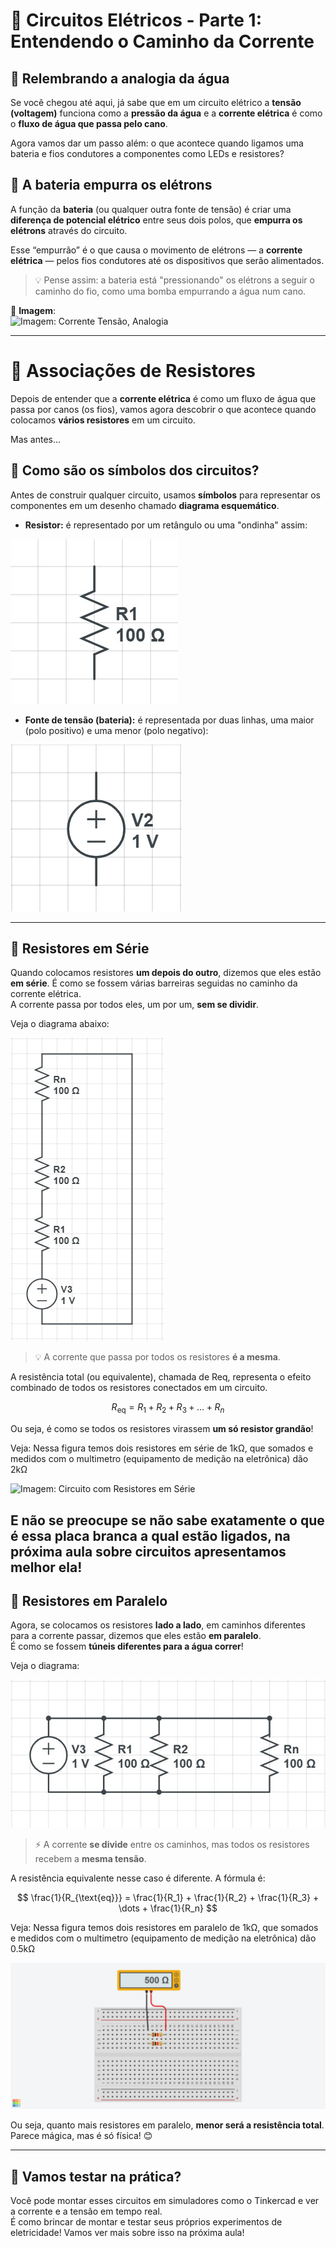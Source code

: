 # 🔌 Circuitos Elétricos - Parte 1: Entendendo o Caminho da Corrente

## 🚿 Relembrando a analogia da água

Se você chegou até aqui, já sabe que em um circuito elétrico a **tensão (voltagem)** funciona como a **pressão da água** e a **corrente elétrica** é como o **fluxo de água que passa pelo cano**.

Agora vamos dar um passo além: o que acontece quando ligamos uma bateria e fios condutores a componentes como LEDs e resistores?

## 🔋 A bateria empurra os elétrons

A função da **bateria** (ou qualquer outra fonte de tensão) é criar uma **diferença de potencial elétrico** entre seus dois polos, que **empurra os elétrons** através do circuito.

Esse “empurrão” é o que causa o movimento de elétrons — a **corrente elétrica** — pelos fios condutores até os dispositivos que serão alimentados.

> 💡 Pense assim: a bateria está "pressionando" os elétrons a seguir o caminho do fio, como uma bomba empurrando a água num cano.

📸 **Imagem**:  
![Imagem: Corrente Tensão, Analogia](./IMAGES/corrente_tensão.jpeg)

---

# 🔌 Associações de Resistores

Depois de entender que a **corrente elétrica** é como um fluxo de água que passa por canos (os fios), vamos agora descobrir o que acontece quando colocamos **vários resistores** em um circuito.

Mas antes...  
## 🧩 Como são os símbolos dos circuitos?

Antes de construir qualquer circuito, usamos **símbolos** para representar os componentes em um desenho chamado **diagrama esquemático**.

- **Resistor:** é representado por um retângulo ou uma "ondinha" assim:

![Imagem: símbolo de resistor](./IMAGES/simbolo_resistor.jpeg)

- **Fonte de tensão (bateria):** é representada por duas linhas, uma maior (polo positivo) e uma menor (polo negativo):

![Imagem: símbolo de bateria](./IMAGES/simbolo_bateria.jpeg)

---

## 🧱 Resistores em Série

Quando colocamos resistores **um depois do outro**, dizemos que eles estão **em série**. É como se fossem várias barreiras seguidas no caminho da corrente elétrica.  
A corrente passa por todos eles, um por um, **sem se dividir**.

Veja o diagrama abaixo:

![Imagem: resistores em série](./IMAGES/resistores_em_serie.jpeg)

> 💡 A corrente que passa por todos os resistores **é a mesma**.

A resistência total (ou equivalente), chamada de Req, representa o efeito combinado de todos os resistores conectados em um circuito.

$$
R_{\text{eq}} = R_1 + R_2 + R_3 + \dots + R_n
$$


Ou seja, é como se todos os resistores virassem **um só resistor grandão**!

Veja: Nessa figura temos dois resistores em série de 1kΩ, que somados e medidos com o multimetro (equipamento de medição na eletrônica) dão 2kΩ

![Imagem: Circuito com Resistores em Série](./IMAGES/Resistores_Série_tinkercad.png)

E não se preocupe se não sabe exatamente o que é essa placa branca a qual estão ligados, na próxima aula sobre circuitos apresentamos melhor ela! 
---

## 🌊 Resistores em Paralelo

Agora, se colocamos os resistores **lado a lado**, em caminhos diferentes para a corrente passar, dizemos que eles estão **em paralelo**.  
É como se fossem **túneis diferentes para a água correr**!

Veja o diagrama:

![Imagem: resistores em paralelo](./IMAGES/resistores_em_paralelo.jpeg)

> ⚡ A corrente **se divide** entre os caminhos, mas todos os resistores recebem a **mesma tensão**.

A resistência equivalente nesse caso é diferente. A fórmula é:

$$
\frac{1}{R_{\text{eq}}} = \frac{1}{R_1} + \frac{1}{R_2} + \frac{1}{R_3} + \dots + \frac{1}{R_n}
$$

Veja: Nessa figura temos dois resistores em paralelo de 1kΩ, que somados e medidos com o multimetro (equipamento de medição na eletrônica) dão 0.5kΩ

![Imagem: Circuito com Resistores em Série](./IMAGES/Resistores_paralelo_tinkercad.png)

Ou seja, quanto mais resistores em paralelo, **menor será a resistência total**. Parece mágica, mas é só física! 😊

---

## 🧪 Vamos testar na prática?

Você pode montar esses circuitos em simuladores como o Tinkercad e ver a corrente e a tensão em tempo real.  
É como brincar de montar e testar seus próprios experimentos de eletricidade!
Vamos ver mais sobre isso na próxima aula!


